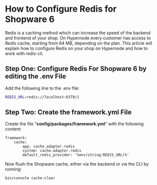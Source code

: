 <!-- source: https://support.hypernode.com/en/support/solutions/articles/48001200521-how-to-configure-redis-for-shopware-6/ -->

# How to Configure Redis for Shopware 6

Redis is a caching method which can increase the speed of the backend and frontend of your shop. On Hypernode every customer has access to Redis cache, starting from 64 MB, depending on the plan. This article will explain how to configure Redis on your shop on Hypernode and how to work with redis-cli.

## Step One: Configure Redis For Shopware 6 by editing the .env File

Add the following line to the .env file:

```bash
REDIS_URL=redis://localhost:6379/1
```

## Step Two: Create the framework.yml File

Create the file "**config/packages/framework.yml**" with the following content:

```nginx
framework:
    cache:
        app: cache.adapter.redis
        system: cache.adapter.redis
        default_redis_provider: '%env(string:REDIS_URL)%'
```

Now flush the Shopware cache, either via the backend or via the CLI by running:

```nginx
bin/console cache:clear
```
